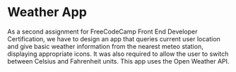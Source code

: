# Weather App
As a second assignment for FreeCodeCamp Front End Developer Certification, we have to design an app that queries current user location and give basic weather information from the nearest meteo station, displaying appropriate icons. It was also required to allow the user to switch between Celsius and Fahrenheit units. This app uses the Open Weather API. 

